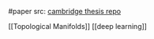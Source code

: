 #paper 
src: [cambridge thesis repo](https://www.repository.cam.ac.uk/items/06b0b8e5-57d1-4120-8fad-643ce4d40eda) 

[[Topological Manifolds]] [[deep learning]]